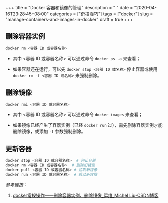 +++
title = "Docker 容器和镜像的管理"
description = " "
date = "2020-04-16T23:28:45+08:00"
categories = ["奇技淫巧"]
tags = ["docker"]
slug = "manage-containers-and-images-in-docker"
draft = true
+++

## 删除容器实例

```bash
docker rm <容器 ID 或容器名称>
```

* 其中 <容器 ID 或容器名称> 可以通过命令 `docker ps -a` 来查看；

* 如果容器还在运行，可以先 `docker stop <容器 ID 或名称>` 停止容器或使用 `docker rm -f <容器 ID 或名称>` 来强制删除。

## 删除镜像

```bash
docker rmi <容器 ID 或容器名称>
```

* 其中 <容器 ID 或容器名称> 可以通过命令 `docker images` 来查看；

* 如果镜像已经产生了容器实例（已经 `docker run` 过），需先删除容器实例才能删除镜像，或添加 `-f` 参数强制删除。

## 更新容器

```bash
docker stop <容器 ID 或容器名称>  # 停止容器
docker rm <容器 ID 或容器名称>  # 删除旧镜像
docker pull <容器 ID 或容器名称> # 拉取新镜像
docker run <容器 ID 或容器名称>  # 启动新容器
```

*参考链接：*

1. [docker常规操作——删除容器实例、删除镜像_运维_Michel Liu-CSDN博客](https://blog.csdn.net/Michel4Liu/article/details/80890661)